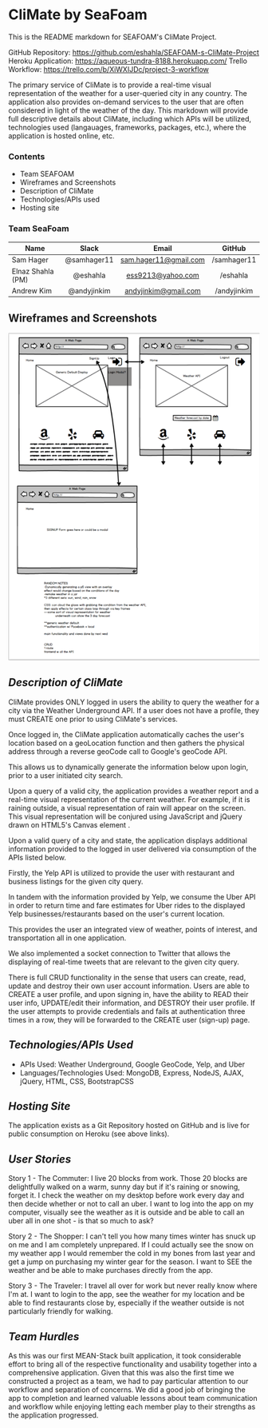 
# **CliMate by SeaFoam**

This is the README markdown for SEAFOAM's CliMate Project.

GitHub Repository: https://github.com/eshahla/SEAFOAM-s-CliMate-Project
Heroku Application: https://aqueous-tundra-8188.herokuapp.com/
Trello Workflow: https://trello.com/b/XiWXIJDc/project-3-workflow


The primary service of CliMate is to provide a real-time visual representation of the weather for a user-queried city in any country. The application also provides on-demand services to the user that are often considered in light of the weather of the day. This markdown will provide full descriptive details about CliMate, including which APIs will be utilized, technologies used (langauages, frameworks, packages, etc.), where the application is hosted online, etc.

### **Contents**

- Team SEAFOAM
- Wireframes and Screenshots
- Description of CliMate
- Technologies/APIs used
- Hosting site

### **Team SeaFoam**

| Name               | Slack               | Email                    | GitHub      |
|--------------------|:-------------------:|:------------------------:|:-----------:|
| Sam Hager          | @samhager11         | sam.hager11@gmail.com    | /samhager11 |
| Elnaz Shahla (PM)  | @eshahla            | ess9213@yahoo.com        | /eshahla    |
| Andrew Kim         | @andyjinkim         | andyjinkim@gmail.com     | /andyjinkim |

## Wireframes and Screenshots

![CliMate Wireframe](./CliMate_Wireframe.png)

## *Description of CliMate*

CliMate provides ONLY logged in users the ability to query the weather for a city via the Weather Underground API. If a user does not have a profile, they must CREATE one prior to using CliMate's services. 

Once logged in, the CliMate application automatically caches the user's location based on a geoLocation function and then gathers the physical address through a reverse geoCode call to Google's geoCode API.

This allows us to dynamically generate the information below upon login, prior to a user initiated city search.

Upon a query of a valid city, the application provides a weather report and a real-time visual representation of the current weather. For example, if it is raining outside, a visual representation of rain will appear on the screen. This visual representation will be conjured using JavaScript and jQuery drawn on HTML5's Canvas element . 

Upon a valid query of a city and state, the application displays additional information provided to the logged in user delivered via consumption of the APIs listed below.

Firstly, the Yelp API is utilized to provide the user with restaurant and business listings for the given city query. 

In tandem with the information provided by Yelp, we consume the Uber API in order to return time and fare estimates for Uber rides to the displayed Yelp businesses/restaurants based on the user's current location. 

This provides the user an integrated view of weather, points of interest, and transportation all in one application.

We also implemented a socket connection to Twitter that allows the displaying of real-time tweets that are relevant to the given city query.

There is full CRUD functionality in the sense that users can create, read, update and destroy their own user account information. Users are able to CREATE a user profile, and upon signing in, have the ability to READ their user info, UPDATE/edit their information, and DESTROY their user profile. If the user attempts to provide credentials and fails at authentication three times in a row, they will be forwarded to the CREATE user (sign-up) page.


## *Technologies/APIs Used*

- APIs Used: Weather Underground, Google GeoCode, Yelp, and Uber
- Languages/Technologies Used: MongoDB, Express, NodeJS, AJAX, jQuery, HTML, CSS, BootstrapCSS

## *Hosting Site*

The application exists as a Git Repository hosted on GitHub and is live for public consumption on Heroku (see above links).

## *User Stories*

Story 1 - The Commuter: I live 20 blocks from work. Those 20 blocks are delightfully walked on a warm, sunny day but if it's raining or snowing, forget it. I check the weather on my desktop before work every day and then decide whether or not to call an uber. I want to log into the app on my computer, visually see the weather as it is outside and be able to call an uber all in one shot - is that so much to ask?

Story 2 - The Shopper: I can't tell you how many times winter has snuck up on me and I am completely unprepared. If I could actually see the snow on my weather app I would remember the cold in my bones from last year and get a jump on purchasing my winter gear for the season. I want to SEE the weather and be able to make purchases directly from the app.

Story 3 - The Traveler: I travel all over for work but never really know where I'm at. I want to login to the app, see the weather for my location and be able to find restaurants close by, especially if the weather outside is not particularly friendly for walking. 

## *Team Hurdles*
As this was our first MEAN-Stack built application, it took considerable effort to bring all of the respective functionality and usability together into a comprehensive application. Given that this was also the first time we constructed a project as a team, we had to pay particular attention to our workflow and separation of concerns. We did a good job of bringing the app to completion and learned valuable lessons about team communication and workflow while enjoying letting each member play to their strengths as the application progressed.